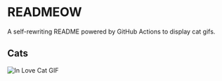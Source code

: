 # READMEOW

A self-rewriting README powered by GitHub Actions to display cat gifs.

## Cats

![In Love Cat GIF](https://media3.giphy.com/media/MDJ9IbxxvDUQM/200.gif?cid=9acd02dajie2xz6l24qa3ww9gozqnqr13k6upots3dgrce8c&ep=v1_gifs_search&rid=200.gif&ct=g)
